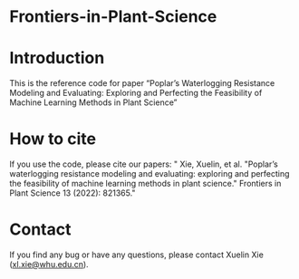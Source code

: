 # Frontiers-in-Plant-Science

# Introduction
This is the reference code for paper “Poplar’s Waterlogging Resistance Modeling and Evaluating: Exploring and Perfecting the Feasibility of Machine Learning Methods in Plant Science”

# How to cite
If you use the code, please cite our papers: " Xie, Xuelin, et al. "Poplar’s waterlogging resistance modeling and evaluating: exploring and perfecting the feasibility of machine learning methods in plant science." Frontiers in Plant Science 13 (2022): 821365."

# Contact
If you find any bug or have any questions, please contact Xuelin Xie (xl.xie@whu.edu.cn).

